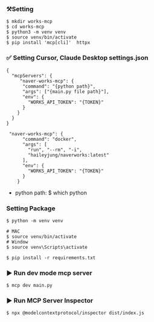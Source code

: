 ### ⚒️Setting
~~~
$ mkdir works-mcp
$ cd works-mcp
$ python3 -m venv venv   
$ source venv/bin/activate
$ pip install 'mcp[cli]'  httpx
~~~

### ✅ Setting Cursor, Claude Desktop settings.json
~~~
{
  "mcpServers": {
     "naver-works-mcp": {
      "command": "{python path}",
      "args": ["{main.py file path}"],
      "env": {
        "WORKS_API_TOKEN": "{TOKEN}"
      }
    }
  }
}

 "naver-works-mcp": {
      "command": "docker",
      "args": [
        "run", "--rm", "-i",
        "haileyjung/naverworks:latest"
      ],
      "env": {
        "WORKS_API_TOKEN": "{TOKEN}"
      }
    }
~~~

- python path: $ which python

### Setting Package
~~~
$ python -m venv venv

# MAC
$ source venv/bin/activate  
# Window 
$ source venv\Scripts\activate

$ pip install -r requirements.txt
~~~


### ▶️ Run dev mode mcp server
~~~
$ mcp dev main.py
~~~

### ▶️ Run MCP Server Inspector
~~~
$ npx @modelcontextprotocol/inspector dist/index.js
~~~

